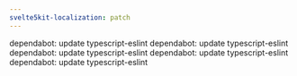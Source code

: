 ```yaml
---
svelte5kit-localization: patch
---
```


dependabot: update typescript-eslint
dependabot: update typescript-eslint
dependabot: update typescript-eslint
dependabot: update typescript-eslint
dependabot: update typescript-eslint
